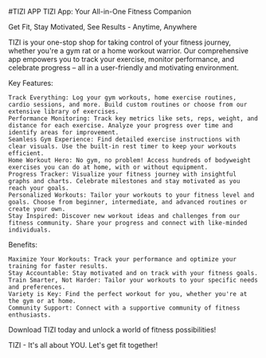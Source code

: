 #TIZI APP
TIZI App: Your All-in-One Fitness Companion

Get Fit, Stay Motivated, See Results - Anytime, Anywhere

TIZI is your one-stop shop for taking control of your fitness journey, whether you're a gym rat or a home workout warrior. Our comprehensive app empowers you to track your exercise, monitor performance, and celebrate progress – all in a user-friendly and motivating environment.

Key Features:

    Track Everything: Log your gym workouts, home exercise routines, cardio sessions, and more. Build custom routines or choose from our extensive library of exercises.
    Performance Monitoring: Track key metrics like sets, reps, weight, and distance for each exercise. Analyze your progress over time and identify areas for improvement.
    Seamless Gym Experience: Find detailed exercise instructions with clear visuals. Use the built-in rest timer to keep your workouts efficient.
    Home Workout Hero: No gym, no problem! Access hundreds of bodyweight exercises you can do at home, with or without equipment.
    Progress Tracker: Visualize your fitness journey with insightful graphs and charts. Celebrate milestones and stay motivated as you reach your goals.
    Personalized Workouts: Tailor your workouts to your fitness level and goals. Choose from beginner, intermediate, and advanced routines or create your own.
    Stay Inspired: Discover new workout ideas and challenges from our fitness community. Share your progress and connect with like-minded individuals.

Benefits:

    Maximize Your Workouts: Track your performance and optimize your training for faster results.
    Stay Accountable: Stay motivated and on track with your fitness goals.
    Train Smarter, Not Harder: Tailor your workouts to your specific needs and preferences.
    Variety is Key: Find the perfect workout for you, whether you're at the gym or at home.
    Community Support: Connect with a supportive community of fitness enthusiasts.

Download TIZI today and unlock a world of fitness possibilities!

TIZI - It's all about YOU. Let's get fit together!
